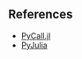 ## References
* [PyCall.jl](https://github.com/JuliaPy/PyCall.jl)
* [PyJulia](https://pyjulia.readthedocs.io/en/latest/)
